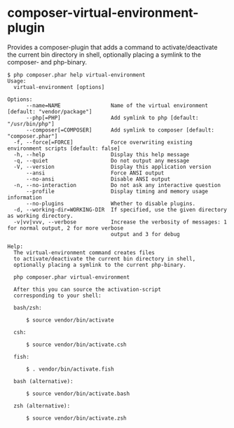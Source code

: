 # composer-virtual-environment-plugin
Provides a composer-plugin that adds a command to activate/deactivate the current bin directory in shell,
optionally placing a symlink to the composer- and php-binary.

    $ php composer.phar help virtual-environment
    Usage:
      virtual-environment [options]
    
    Options:
          --name=NAME                Name of the virtual environment [default: "vendor/package"]
          --php[=PHP]                Add symlink to php [default: "/usr/bin/php"]
          --composer[=COMPOSER]      Add symlink to composer [default: "composer.phar"]
      -f, --force[=FORCE]            Force overwriting existing environment scripts [default: false]
      -h, --help                     Display this help message
      -q, --quiet                    Do not output any message
      -V, --version                  Display this application version
          --ansi                     Force ANSI output
          --no-ansi                  Disable ANSI output
      -n, --no-interaction           Do not ask any interactive question
          --profile                  Display timing and memory usage information
          --no-plugins               Whether to disable plugins.
      -d, --working-dir=WORKING-DIR  If specified, use the given directory as working directory.
      -v|vv|vvv, --verbose           Increase the verbosity of messages: 1 for normal output, 2 for more verbose
                                     output and 3 for debug
    
    Help:
      The virtual-environment command creates files
      to activate/deactivate the current bin directory in shell,
      optionally placing a symlink to the current php-binary.
      
      php composer.phar virtual-environment
      
      After this you can source the activation-script
      corresponding to your shell:
      
      bash/zsh:
      
          $ source vendor/bin/activate
      
      csh:
      
          $ source vendor/bin/activate.csh
      
      fish:
      
          $ . vendor/bin/activate.fish
      
      bash (alternative):
      
          $ source vendor/bin/activate.bash
      
      zsh (alternative):
      
          $ source vendor/bin/activate.zsh

